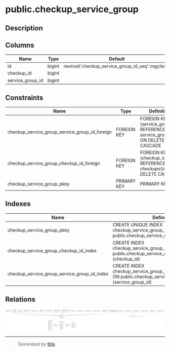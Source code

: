 # public.checkup_service_group

## Description

## Columns

| Name             | Type   | Default                                           | Nullable | Parents                                           |
| ---------------- | ------ | ------------------------------------------------- | -------- | ------------------------------------------------- |
| id               | bigint | nextval('checkup_service_group_id_seq'::regclass) | false    |                                                   |
| checkup_id       | bigint |                                                   | false    | [public.checkups](public.checkups.md)             |
| service_group_id | bigint |                                                   | false    | [public.service_groups](public.service_groups.md) |

## Constraints

| Name                                           | Type        | Definition                                                                     |
| ---------------------------------------------- | ----------- | ------------------------------------------------------------------------------ |
| checkup_service_group_service_group_id_foreign | FOREIGN KEY | FOREIGN KEY (service_group_id) REFERENCES service_groups(id) ON DELETE CASCADE |
| checkup_service_group_checkup_id_foreign       | FOREIGN KEY | FOREIGN KEY (checkup_id) REFERENCES checkups(id) ON DELETE CASCADE             |
| checkup_service_group_pkey                     | PRIMARY KEY | PRIMARY KEY (id)                                                               |

## Indexes

| Name                                         | Definition                                                                                                               |
| -------------------------------------------- | ------------------------------------------------------------------------------------------------------------------------ |
| checkup_service_group_pkey                   | CREATE UNIQUE INDEX checkup_service_group_pkey ON public.checkup_service_group USING btree (id)                          |
| checkup_service_group_checkup_id_index       | CREATE INDEX checkup_service_group_checkup_id_index ON public.checkup_service_group USING btree (checkup_id)             |
| checkup_service_group_service_group_id_index | CREATE INDEX checkup_service_group_service_group_id_index ON public.checkup_service_group USING btree (service_group_id) |

## Relations

![er](public.checkup_service_group.svg)

---

> Generated by [tbls](https://github.com/k1LoW/tbls)
